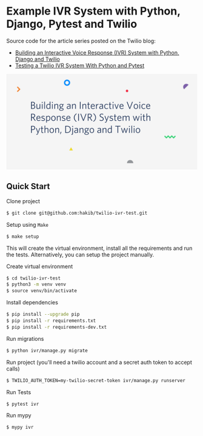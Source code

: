 # Example IVR System with Python, Django, Pytest and Twilio

Source code for the article series posted on the Twilio blog:

- [Building an Interactive Voice Response (IVR) System with Python, Django and Twilio](https://www.twilio.com/blog/building-interactive-voice-response-ivr-system-python-django-twilio)
- [Testing a Twilio IVR System With Python and Pytest](#TBD)

[![Building an Interactive Voice Response (IVR) System with Python, Django and Twilio](cover.png)](https://www.twilio.com/blog/building-interactive-voice-response-ivr-system-python-django-twilio)

## Quick Start

Clone project

```bash
$ git clone git@github.com:hakib/twilio-ivr-test.git
```

Setup using `Make`

```bash
$ make setup
```

This will create the virtual environment, install all the requirements and run the tests. Alternatively, you can setup the project manually.

Create virtual environment

```bash
$ cd twilio-ivr-test
$ python3 -m venv venv
$ source venv/bin/activate
```

Install dependencies

```bash
$ pip install --upgrade pip
$ pip install -r requirements.txt
$ pip install -r requirements-dev.txt
```

Run migrations

```bash
$ python ivr/manage.py migrate
```

Run project (you'll need a twilio account and a secret auth token to accept calls)

```bash
$ TWILIO_AUTH_TOKEN=my-twilio-secret-token ivr/manage.py runserver
```

Run Tests

```bash
$ pytest ivr
```

Run mypy

```bash
$ mypy ivr
```
